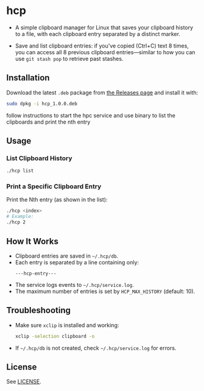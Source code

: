 # hcp

- A simple clipboard manager for Linux that saves your clipboard history to a file, with each clipboard entry separated by a distinct marker.

- Save and list clipboard entries: if you've copied (Ctrl+C) text 8 times, you can access all 8 previous clipboard entries—similar to how you can use `git stash pop` to retrieve past stashes.

## Installation

Download the latest `.deb` package from [the Releases page](https://github.com/Agent-Hellboy/hcp/releases) and install it with:
```sh
sudo dpkg -i hcp_1.0.0.deb
```
follow instructions to start the hpc service and use binary to list the clipboards and print the nth entry

## Usage

### List Clipboard History
```sh
./hcp list
```

### Print a Specific Clipboard Entry
Print the Nth entry (as shown in the list):
```sh
./hcp <index>
# Example:
./hcp 2
```

## How It Works
- Clipboard entries are saved in `~/.hcp/db`.
- Each entry is separated by a line containing only:
  ```
  ---hcp-entry---
  ```
- The service logs events to `~/.hcp/service.log`.
- The maximum number of entries is set by `HCP_MAX_HISTORY` (default: 10).

## Troubleshooting
- Make sure `xclip` is installed and working:
  ```sh
  xclip -selection clipboard -o
  ```
- If `~/.hcp/db` is not created, check `~/.hcp/service.log` for errors.

## License
See [LICENSE](LICENSE).
